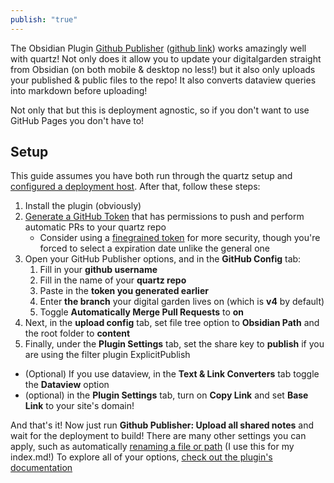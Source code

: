 ```yaml
---
publish: "true"
---
```

The Obsidian Plugin [Github Publisher](obsidian://show-plugin?id=obsidian-mkdocs-publisher) ([github link](https://github.com/ObsidianPublisher/obsidian-github-publisher)) works amazingly well with quartz! Not only does it allow you to update your digitalgarden straight from Obsidian (on both mobile & desktop no less!) but it also only uploads your published & public files to the repo! It also converts dataview queries into markdown before uploading!

Not only that but this is deployment agnostic, so if you don't want to use GitHub Pages you don't have to!

## Setup
This guide assumes you have both run through the quartz setup and [configured a deployment host](https://quartz.jzhao.xyz/hosting). After that, follow these steps:

1. Install the plugin (obviously)
2. [Generate a GitHub Token](https://github.com/settings/tokens) that has permissions to push and perform automatic PRs to your quartz repo
	- Consider using a [finegrained token](https://github.com/settings/tokens?type=beta) for more security, though you're forced to select a expiration date unlike the general one
3. Open your GitHub Publisher options, and in the **GitHub Config** tab: 
	1. Fill in your **github username**
	2. Fill in the name of your **quartz repo**
	3. Paste in the **token you generated earlier**
	4. Enter **the branch** your digital garden lives on (which is **v4** by default)
	5. Toggle **Automatically Merge Pull Requests** to **on**
4. Next, in the **upload config** tab, set file tree option to **Obsidian Path** and the root folder to **content**
5. Finally, under the **Plugin Settings** tab, set the share key to **publish** if you are using the filter plugin ExplicitPublish
- (Optional) If you use dataview, in the **Text & Link Converters** tab toggle the **Dataview** option
- (optional) in the **Plugin Settings** tab, turn on **Copy Link** and set **Base Link** to your site's domain!

And that's it! Now just run **Github Publisher: Upload all shared notes** and wait for the deployment to build! There are many other settings you can apply, such as automatically [renaming a file or path](https://obsidian-publisher.netlify.app/plugin/settings/upload/?h=edit#regex-on-filename-folder-path) (I use this for my index.md!) To explore all of your options, [check out the plugin's documentation](https://obsidian-publisher.netlify.app/)